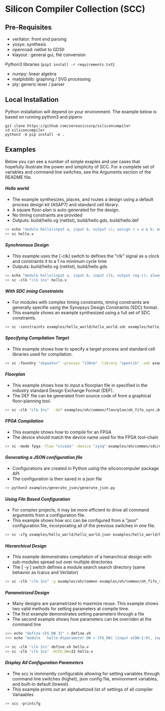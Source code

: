 # Silicon Compiler Collection (SCC)

## Pre-Requisites

* verilator: front end parsing
* yosys:     synthesis
* openroad:  netlist to GDSII
* klayout :  general gui, file conversion

Python3 libraries (`pip3 install -r requirements.txt`):
* numpy:      linear algebra
* matploblib: graphing / SVG processing
* ply:        generic lexer / parser


## Local Installation
Python installation will depend on your environment. The example below is based on running python3 and pipenv

```
git clone https://github.com/zeroasiccorp/siliconcompiler
cd siliconcompiler
python3 -m pip install -e .

```

## Examples

Below you can see a number of simple exaples and use cases that hopefully illustrate the power and simplicity of SCC. For a complete set of variables and command line switches, see the Arguments section of the README file.


#### *Hello world*
* The example synthesizes, places, and routes a design using a default process design kit (ASAP7) and standard cell library.
* A square floor-plan is auto-generated for the design.
* No timing constraints are provided
* Outputs:  build/hello.vg (netlist), build/hello.gds, build/hello.def

```bash
>> echo "module hello(input a, input b, output c); assign c = a & b; endmodule " > hello.v
>> sc hello.v
```

#### *Synchronous Design*
* This example uses the [-clk] switch to defines the "clk" signal as a clock and constraints it to a 1 ns minimum cycle time
* Outputs:  build/hello.vg (netlist), build/hello.gds

```bash
>> echo "module hello(input a, input b, input clk, output reg c); always @ (posedge clk) c <= a & b; endmodule " > hello.v
>> sc -clk "clk 1ns" hello.v
```

#### *With SDC iming Constraints*
* For modules with complex timing constraints, timing constraints are generally specifie using the Synopsys Design Constraints (SDC) format.
* This example shows an example synthesized using a full set of SDC constraints.

```bash
>> sc -constraints examples/hello_world/hello_world.sdc examples/hello_world/hello_world.v
```

#### *Specifying Compilation Target*
* This example shows how to specify a target process and standard cell libraries used for compilation.

```bash
>> sc -foundry "skywater" -process "130nm" -library "openlib" -sdc examples/oh/common/sdc/default.sdc -y examples/oh/common examples/oh/common/hdl/oh_fifo_sync.v
```

#### *Floorplan*
* This example shows how to input a floorplan file in specified in the industry standard Design Exchange Format (DEF).
* The DEF file can be generated from source code of from a graphical floor-planning tool.  

```bash
>> sc -clk "clk 1ns"  -def examples/oh/common/floorplan/oh_fifo_sync.def examples/oh/common/hdl/oh_fifo_sync.v
```

#### *FPGA Compilation*
* This example shows how to compile for an FPGA
* The device should match the device name used for the FPGA tool-chain

```bash
>> sc -mode fpga -flow "vivado" -device "zynq" examples/oh/common/sdc/default.sdc -y examples/oh/common examples/oh/common/hdl/oh_fifo_sync.v
```



#### *Generating a JSON configuration file*
* Configurations are created in Python using the siliconcompuler package API
* The configuration is then saved in a json file  

```bash
>> python3 examples/generate_json/generate_json.py
```


#### *Using File Based Configuration*
* For complex projects, it may be more efficient to drive all command arguments from a configuration file.
* This example shows how scc can be configured from a "json" configuration file, incorporating all of the previous switches in one file.  

```bash
>> sc -cfg examples/hello_world/hello_world.json examples/hello_world/hello_world.v
```

#### *Hierarchical Design*
* This example demonstrates compilation of a hierarchical design with sub-modules spread out over multiple directories
* The [ -y ] switch defines a module search search directory (same behavior as Icarus and Verilator)

```bash
>> sc -clk "clk 1ns" -y examples/oh/common examples/oh/common/oh_fifo_sync.v
```

#### *Parametrized Design*
* Many designs are parametrized to maximize reuse. This example shows two valid methods for setting parameters at compile time.
* The first example demonstrates setting parameters through a file
* The second example shows how parameters can be overriden at the command line

```bash
>>> echo "define CFG_DW 32" > define.vh
>>> echo "module   hello #(parameter DW = CFG_DW) (input a[DW-1:0], input b[DW-1:0], input clk, output reg c[DW-1:0]); always @ (posedge clk) c <= a & b; endmodule " > hello.v

>> sc -clk "clk 1ns" define.vh hello.v
>> sc -clk "clk 1ns" -DCFG_DW=32 hello.v
```


#### *Display All Configuration Parameters*
* The scc is imminently configurable allowing for setting variables through command line switches (highet), json config file, environment variables, and built-in default (lowest).
* This example prints out an alphabetized list of settings of all compiler Variaables

```bash
>> scc -printcfg
```



